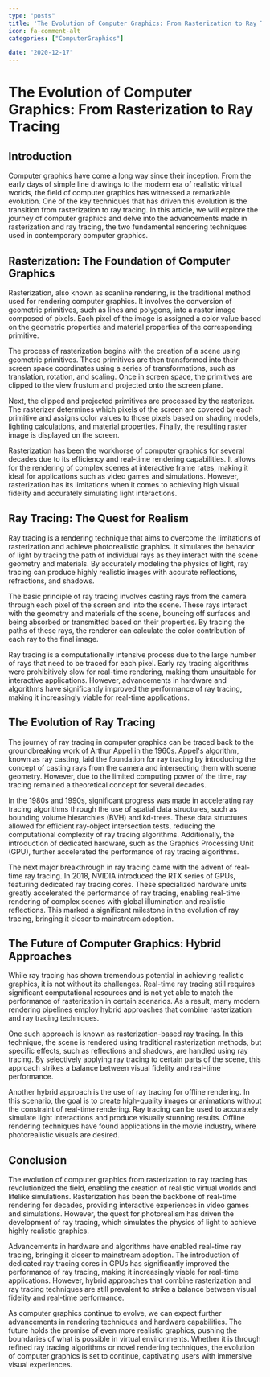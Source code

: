 ```yaml
---
type: "posts"
title: 'The Evolution of Computer Graphics: From Rasterization to Ray Tracing'
icon: fa-comment-alt
categories: ["ComputerGraphics"]

date: "2020-12-17"
---
```




# The Evolution of Computer Graphics: From Rasterization to Ray Tracing

## Introduction

Computer graphics have come a long way since their inception. From the early days of simple line drawings to the modern era of realistic virtual worlds, the field of computer graphics has witnessed a remarkable evolution. One of the key techniques that has driven this evolution is the transition from rasterization to ray tracing. In this article, we will explore the journey of computer graphics and delve into the advancements made in rasterization and ray tracing, the two fundamental rendering techniques used in contemporary computer graphics.

## Rasterization: The Foundation of Computer Graphics

Rasterization, also known as scanline rendering, is the traditional method used for rendering computer graphics. It involves the conversion of geometric primitives, such as lines and polygons, into a raster image composed of pixels. Each pixel of the image is assigned a color value based on the geometric properties and material properties of the corresponding primitive.

The process of rasterization begins with the creation of a scene using geometric primitives. These primitives are then transformed into their screen space coordinates using a series of transformations, such as translation, rotation, and scaling. Once in screen space, the primitives are clipped to the view frustum and projected onto the screen plane.

Next, the clipped and projected primitives are processed by the rasterizer. The rasterizer determines which pixels of the screen are covered by each primitive and assigns color values to those pixels based on shading models, lighting calculations, and material properties. Finally, the resulting raster image is displayed on the screen.

Rasterization has been the workhorse of computer graphics for several decades due to its efficiency and real-time rendering capabilities. It allows for the rendering of complex scenes at interactive frame rates, making it ideal for applications such as video games and simulations. However, rasterization has its limitations when it comes to achieving high visual fidelity and accurately simulating light interactions.

## Ray Tracing: The Quest for Realism

Ray tracing is a rendering technique that aims to overcome the limitations of rasterization and achieve photorealistic graphics. It simulates the behavior of light by tracing the path of individual rays as they interact with the scene geometry and materials. By accurately modeling the physics of light, ray tracing can produce highly realistic images with accurate reflections, refractions, and shadows.

The basic principle of ray tracing involves casting rays from the camera through each pixel of the screen and into the scene. These rays interact with the geometry and materials of the scene, bouncing off surfaces and being absorbed or transmitted based on their properties. By tracing the paths of these rays, the renderer can calculate the color contribution of each ray to the final image.

Ray tracing is a computationally intensive process due to the large number of rays that need to be traced for each pixel. Early ray tracing algorithms were prohibitively slow for real-time rendering, making them unsuitable for interactive applications. However, advancements in hardware and algorithms have significantly improved the performance of ray tracing, making it increasingly viable for real-time applications.

## The Evolution of Ray Tracing

The journey of ray tracing in computer graphics can be traced back to the groundbreaking work of Arthur Appel in the 1960s. Appel's algorithm, known as ray casting, laid the foundation for ray tracing by introducing the concept of casting rays from the camera and intersecting them with scene geometry. However, due to the limited computing power of the time, ray tracing remained a theoretical concept for several decades.

In the 1980s and 1990s, significant progress was made in accelerating ray tracing algorithms through the use of spatial data structures, such as bounding volume hierarchies (BVH) and kd-trees. These data structures allowed for efficient ray-object intersection tests, reducing the computational complexity of ray tracing algorithms. Additionally, the introduction of dedicated hardware, such as the Graphics Processing Unit (GPU), further accelerated the performance of ray tracing algorithms.

The next major breakthrough in ray tracing came with the advent of real-time ray tracing. In 2018, NVIDIA introduced the RTX series of GPUs, featuring dedicated ray tracing cores. These specialized hardware units greatly accelerated the performance of ray tracing, enabling real-time rendering of complex scenes with global illumination and realistic reflections. This marked a significant milestone in the evolution of ray tracing, bringing it closer to mainstream adoption.

## The Future of Computer Graphics: Hybrid Approaches

While ray tracing has shown tremendous potential in achieving realistic graphics, it is not without its challenges. Real-time ray tracing still requires significant computational resources and is not yet able to match the performance of rasterization in certain scenarios. As a result, many modern rendering pipelines employ hybrid approaches that combine rasterization and ray tracing techniques.

One such approach is known as rasterization-based ray tracing. In this technique, the scene is rendered using traditional rasterization methods, but specific effects, such as reflections and shadows, are handled using ray tracing. By selectively applying ray tracing to certain parts of the scene, this approach strikes a balance between visual fidelity and real-time performance.

Another hybrid approach is the use of ray tracing for offline rendering. In this scenario, the goal is to create high-quality images or animations without the constraint of real-time rendering. Ray tracing can be used to accurately simulate light interactions and produce visually stunning results. Offline rendering techniques have found applications in the movie industry, where photorealistic visuals are desired.

## Conclusion

The evolution of computer graphics from rasterization to ray tracing has revolutionized the field, enabling the creation of realistic virtual worlds and lifelike simulations. Rasterization has been the backbone of real-time rendering for decades, providing interactive experiences in video games and simulations. However, the quest for photorealism has driven the development of ray tracing, which simulates the physics of light to achieve highly realistic graphics.

Advancements in hardware and algorithms have enabled real-time ray tracing, bringing it closer to mainstream adoption. The introduction of dedicated ray tracing cores in GPUs has significantly improved the performance of ray tracing, making it increasingly viable for real-time applications. However, hybrid approaches that combine rasterization and ray tracing techniques are still prevalent to strike a balance between visual fidelity and real-time performance.

As computer graphics continue to evolve, we can expect further advancements in rendering techniques and hardware capabilities. The future holds the promise of even more realistic graphics, pushing the boundaries of what is possible in virtual environments. Whether it is through refined ray tracing algorithms or novel rendering techniques, the evolution of computer graphics is set to continue, captivating users with immersive visual experiences.